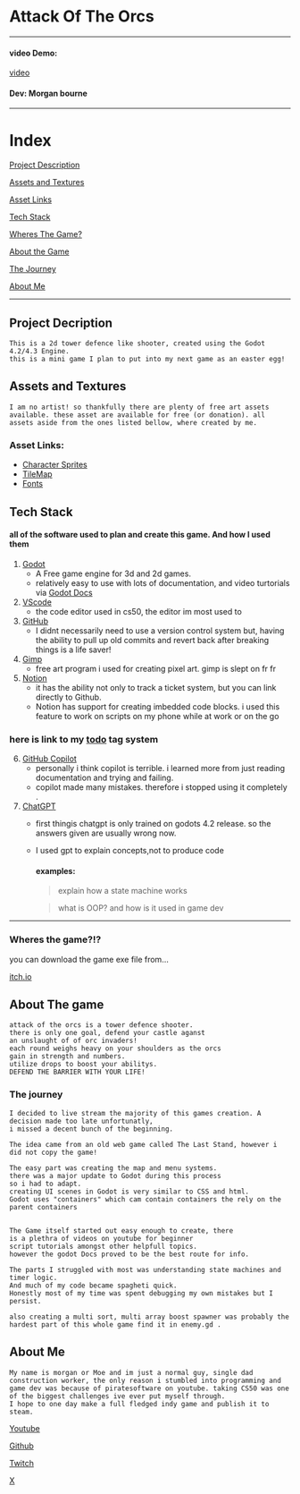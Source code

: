 # Attack Of The Orcs
---
#### video Demo:
[video](https://youtu.be/boEGGOqoyv4)
#### Dev: Morgan bourne
---
# Index
[Project Description](#projectdecription)

[Assets and Textures](#assets-and-textures)

[Asset Links](#asset-links)

[Tech Stack](#tech-stack)

[Wheres The Game?](#wheres-the-game)

[About the Game](#about-the-game)

[The Journey](#the-journey)

[About Me](#about-me)




---
## Project Decription 
	This is a 2d tower defence like shooter, created using the Godot 4.2/4.3 Engine.
	this is a mini game I plan to put into my next game as an easter egg!


## Assets and Textures
	I am no artist! so thankfully there are plenty of free art assets available. these asset are available for free (or donation). all assets aside from the ones listed bellow, where created by me.
### Asset Links:
- [Character Sprites](https://zerie.itch.io/tiny-rpg-character-asset-pack)
- [TileMap](https://pixel-poem.itch.io/dungeon-assetpuck)
- [Fonts](https://vrtxrry.itch.io/dungeonfont)

## Tech Stack 
#### all of the software used to plan and create this game. And how I used them 
1. [Godot](https://godotengine.org/)
	- A Free game engine for 3d and 2d games.
	- relatively easy to use with lots of documentation, and video turtorials via [Godot Docs](https://docs.godotengine.org/en/stable/index.html) 
2. [VScode](https://code.visualstudio.com/)
	- the code editor used in cs50, the editor im most used to
3. [GitHub](https://github.com/)
	- I didnt necessarily need to use a version control system but, having the ability to pull up old commits and revert back after breaking things is a life saver!
4. [Gimp](https://www.gimp.org/)
	- free art program i used for creating pixel art. gimp is slept on fr fr
5. [Notion](https://www.notion.so/desktop)
	- it has the ability not only to track a ticket system, but you can link directly to Github.
	- Notion has support for creating imbedded code blocks. i used this feature to work on scripts on my phone while at work or on the go

### here is link to my [todo](https://productive-payment-f43.notion.site/Main-TODOS-23418035171544fe9589af9c6306190e?pvs=4https://productive-payment-f43.notion.site/Main-TODOS-23418035171544fe9589af9c6306190e?pvs=4) tag system  
6. [GitHub Copilot](https://github.com/features/copilot)
	- personally i think copilot is terrible. i learned more from just reading documentation and trying and failing.
	- copilot made many mistakes. therefore i stopped using it completely .
7. [ChatGPT](https://chatgpt.com/?ref=dotcom)
	- first thingis chatgpt is only trained on godots 4.2 release. so the answers given are usually wrong now.
	- I used gpt to explain concepts,not to produce code  
		#### examples: 
		>explain how a state machine works

		> what is OOP? and how is it used in game dev

---
### Wheres the game?!?

you can download the game exe file from...

[itch.io](https://moeoverload.itch.io/attack-of-the-orcs)


## About The game
	attack of the orcs is a tower defence shooter.
	there is only one goal, defend your castle aganst
	an unslaught of of orc invaders! 
	each round weighs heavy on your shoulders as the orcs 
	gain in strength and numbers.
	utilize drops to boost your abilitys.
	DEFEND THE BARRIER WITH YOUR LIFE!



### The journey
	I decided to live stream the majority of this games creation. A decision made too late unfortunatly, 
	i missed a decent bunch of the beginning.

	The idea came from an old web game called The Last Stand, however i did not copy the game!

	The easy part was creating the map and menu systems.
	there was a major update to Godot during this process
	so i had to adapt. 
	creating UI scenes in Godot is very similar to CSS and html.
	Godot uses "containers" which cam contain containers the rely on the parent containers


	The Game itself started out easy enough to create, there 
	is a plethra of videos on youtube for beginner 
	script tutorials amongst other helpfull topics.
	however the godot Docs proved to be the best route for info.
	
	The parts I struggled with most was understanding state machines and timer logic.
	And much of my code became spagheti quick.
	Honestly most of my time was spent debugging my own mistakes but I persist.

	also creating a multi sort, multi array boost spawner was probably the hardest part of this whole game find it in enemy.gd .

## About Me
	My name is morgan or Moe and im just a normal guy, single dad construction worker, the only reason i stumbled into programming and game dev was because of piratesoftware on youtube. taking CS50 was one of the biggest challenges ive ever put myself through.
	I hope to one day make a full fledged indy game and publish it to steam.

[Youtube](https://www.youtube.com/@MoeOverload1)

[Github](https://github.com/MoeOverload)

[Twitch](https://www.twitch.tv/moeoverload1)

[X](https://x.com/MoeOverload01)
